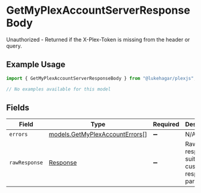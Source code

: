 # GetMyPlexAccountServerResponseBody

Unauthorized - Returned if the X-Plex-Token is missing from the header or query.

## Example Usage

```typescript
import { GetMyPlexAccountServerResponseBody } from "@lukehagar/plexjs";

// No examples available for this model
```

## Fields

| Field                                                                  | Type                                                                   | Required                                                               | Description                                                            |
| ---------------------------------------------------------------------- | ---------------------------------------------------------------------- | ---------------------------------------------------------------------- | ---------------------------------------------------------------------- |
| `errors`                                                               | [models.GetMyPlexAccountErrors](../models/getmyplexaccounterrors.md)[] | :heavy_minus_sign:                                                     | N/A                                                                    |
| `rawResponse`                                                          | [Response](https://developer.mozilla.org/en-US/docs/Web/API/Response)  | :heavy_minus_sign:                                                     | Raw HTTP response; suitable for custom response parsing                |